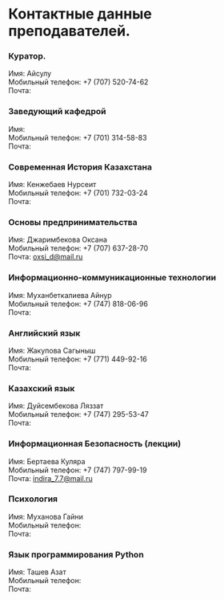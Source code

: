 # Контактные данные преподавателей.

### Куратор.
Имя: Айсулу
<br>Мобильный телефон: +7 (707) 520-74-62
<br>Почта:

### Заведующий кафедрой
Имя:
<br>Мобильный телефон: +7 (701) 314-58-83
<br>Почта:

### Современная История Казахстана
Имя: Кенжебаев Нурсеит
<br>Мобильный телефон: +7 (701) 732-03-24
<br>Почта:

### Основы предпринимательства
Имя: Джаримбекова Оксана
<br>Мобильный телефон: +7 (707) 637-28-70
<br>Почта: oxsi_d@mail.ru

### Информационно-коммуникационные технологии
Имя: Муханбеткалиева Айнур
<br>Мобильный телефон: +7 (747) 818-06-96
<br>Почта:

### Английский язык
Имя: Жакупова Сагыныш
<br>Мобильный телефон: +7 (771) 449-92-16
<br>Почта:

### Казахский язык
Имя: Дуйсембекова Ляззат
<br>Мобильный телефон: +7 (747) 295-53-47
<br>Почта:

### Информационная Безопасность (лекции)
Имя: Бертаева Куляра
<br>Мобильный телефон: +7 (747) 797-99-19
<br>Почта: indira_7.7@mail.ru

### Психология
Имя: Муханова Гайни
<br>Мобильный телефон: 
<br>Почта:

### Язык программирования Python
Имя: Ташев Азат
<br>Мобильный телефон: 
<br>Почта:
